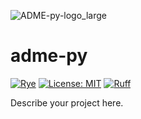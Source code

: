 
![ADME-py-logo_large](https://github.com/mcnaughtonadm/adme-py/assets/47539433/a2b53c05-8d36-4798-ad51-111823527217)

# adme-py
[![Rye](https://img.shields.io/endpoint?url=https://raw.githubusercontent.com/astral-sh/rye/main/artwork/badge.json)](https://rye-up.com)
[![License: MIT](https://img.shields.io/badge/License-MIT-yellow.svg)](https://opensource.org/licenses/MIT)
[![Ruff](https://img.shields.io/endpoint?url=https://raw.githubusercontent.com/astral-sh/ruff/main/assets/badge/v2.json)](https://github.com/astral-sh/ruff)

Describe your project here.
